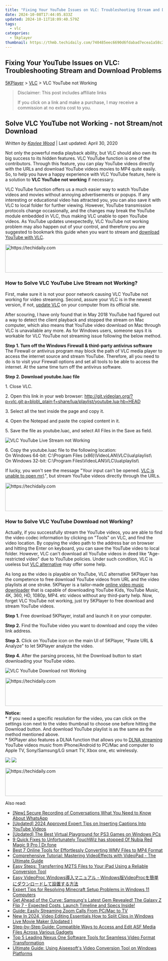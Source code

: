 ```yaml
---
title: "Fixing Your YouTube Issues on VLC: Troubleshooting Stream and Download Problems"
date: 2024-10-08T17:44:05.833Z
updated: 2024-10-11T18:09:40.579Z
tags:
  - vlc
categories:
  - 5kplayer
thumbnail: https://thmb.techidaily.com/740485eec6690d6fdabad7ecea1a58c3aaeba409560e67e78cd5dc4e10558933.jpg
---
```


## Fixing Your YouTube Issues on VLC: Troubleshooting Stream and Download Problems

[5KPlayer](https://tools.techidaily.com/5kplayer/products/) \> [VLC](https://tools.techidaily.com/5kplayer/products/) \> VLC YouTube not Working

>  Disclaimer: This post includes affiliate links
>
>  If you click on a link and make a purchase, I may receive a commission at no extra cost to you.
>

## Solve VLC YouTube not Working - not Stream/not Download

 _Written by [Kaylee Wood](https://www.quora.com/profile/Amanda-Hu-21)_ | Last updated: April 30, 2020 

Not only the powerful media playback ability, but VLC should also own its big success to its hidden features. VLC YouTube function is one of the contributors. Through this feature, you can play YouTube videos directly with the URLs and download YouTube videos movies to MP4 quite easily. So, to help you have a happy experience with VLC YouTube feature, here is a solution to **VLC YouTube not working** if necessary.

VLC YouTube function offers us a much easier way to watch YouTube videos and movies without annoying advertisements or popups. If any interesting or educational video has attracted you, you can also save it with VLC to local folder for further viewing. However, YouTube transmission protocols change occasionally, and the changes may break the YouTube module embedded in VLC, thus making VLC unable to open YouTube videos. As YouTube updates unexpectedly, VLC YouTube not working problem may also happen out of your control, and therefore you are suggested to bookmark this guide when you want to stream and [download YouTube with VLC](https://tools.techidaily.com/5kplayer/youtube-download/).

<!-- affiliate ads begin -->
<a href="https://aligracehair.sjv.io/c/5597632/1915870/19272" target="_top" id="1915870">
  <img src="//a.impactradius-go.com/display-ad/19272-1915870" border="0" alt="https://techidaily.com" width="728" height="90"/>
</a>
<img height="0" width="0" src="https://aligracehair.sjv.io/i/5597632/1915870/19272" style="position:absolute;visibility:hidden;" border="0" />
<!-- affiliate ads end -->

### How to Solve VLC YouTube Live Stream not Working?

First, make sure it is not your poor network causing VLC YouTube not working for video streaming. Second, assure your VLC is in the newest version, if not, [update VLC](https://tools.techidaily.com/5kplayer/products/) on your computer from its official site.

After scouring, I have only found that in May 2018 YouTube had figured out a way to detect the client playback and stopped the stream on Mac computer, which also means that YouTube video download on Mac through VLC is unavailable any more. As for Windows users, someone says it is workable for VLC YouTube not streaming issue following the below method.

**Step 1\. Turn off the Windows Firewall & third-party antivirus software**  
 The Firewall or antivirus program may block the path of VLC media player to access the internet source and stream YouTube. Therefore, all you need to do is to visit your Firewall options and set all tools to be able to access the internet. At the same time turn off the antivirus software.

**Step 2\. Download youtube.luac file**

1\. Close VLC.

2\. Open this link in your web browser: http://git.videolan.org/?p=vlc.git;a=blob\_plain;f=share/lua/playlist/youtube.lua;hb=HEAD

3\. Select all the text inside the page and copy it.

4\. Open the Notepad and paste the copied content in it.

5\. Save the file as youtube.luac, and select All Files in the Save as field.

![VLC YouTube Live Stream not Working](https://www.5kplayer.com/vlc/img/vlc-youtube-not-working.jpg) 

6\. Copy the youtube.luac file to the following location:  
 On Windows 64-bit: C:\\Program Files (x86)\\VideoLAN\\VLC\\lua\\playlist\\  
 On Windows 32-bit: C:\\Program Files\\VideoLAN\\VLC\\lua\\playlist\\

If lucky, you won't see the message "Your input can't be opened. [VLC is unable to open mrl](https://tools.techidaily.com/5kplayer/products/).", but stream YouTube videos directly through the URLs. 

<!-- affiliate ads begin -->
<a href="https://aligracehair.sjv.io/c/5597632/1925473/19272" target="_top" id="1925473">
  <img src="//a.impactradius-go.com/display-ad/19272-1925473" border="0" alt="https://techidaily.com" width="728" height="90"/>
</a>
<img height="0" width="0" src="https://aligracehair.sjv.io/i/5597632/1925473/19272" style="position:absolute;visibility:hidden;" border="0" />
<!-- affiliate ads end -->

### How to Solve VLC YouTube Download not Working?

Actually, if you successfully stream the YouTube videos, you are able to find the video codec information by clicking on "Tools" on VLC, and find the video location. By copying the video path to the address bar on browser and hitting the Enter on keyboard, you can save the YouTube video to local folder. However, VLC can't download all YouTube videos in deed like "Age-restricted video" due to YouTube policies. Under such condition, VLC is useless but [VLC alternative](https://tools.techidaily.com/5kplayer/products/) may offer some help.

As long as the video is playable on YouTube, VLC alternative 5KPlayer has the competence to free download YouTube videos from URL and the video playlists at one stroke. 5KPlayer is a tailor-made [online video music downloader](https://tools.techidaily.com/5kplayer/youtube-download/) that is capable of downloading YouTube Kids, YouTube Music, 4K, 360, HD, 1080p, MP4\. etc videos without any third-party help. Now, forget VLC YouTube not working, just try 5KPlayer to free download and stream YouTube videos.

**Step 1.** Free download 5KPlayer, install and launch it on your computer.

**Step 2.** Find the YouTube video you want to download and copy the video link address.

**Step 3.** Click on YouTube icon on the main UI of 5KPlayer, "Paste URL & Analyze" to let 5KPlayer analyze the video.

**Step 4.** After the parsing process, hit the Download button to start downloading your YouTube video.

![VLC YouTube Download not Working](https://www.5kplayer.com/vlc/../youtube-download/img/download-fifty-shades-darker.jpg) 

<!-- affiliate ads begin -->
<a href="https://appsumo.8odi.net/c/5597632/2049379/7443" target="_top" id="2049379">
  <img src="//a.impactradius-go.com/display-ad/7443-2049379" border="0" alt="https://techidaily.com" width="728" height="90"/>
</a>
<img height="0" width="0" src="https://appsumo.8odi.net/i/5597632/2049379/7443" style="position:absolute;visibility:hidden;" border="0" />
<!-- affiliate ads end -->

**Notice:**   
 \* If you need a specific resolution for the video, you can click on the settings icon next to the video thumbnail to choose one before hitting the Download button. And download YouTube playlist is as the same as the method mentioned above.  
 \* 5KPlayer also features a DLNA function that allows you to [DLNA streaming](https://tools.techidaily.com/5kplayer/dlna/) YouTube videos music from iPhone/Android to PC/Mac and computer to Apple TV, Sony/Samsung/LG smart TV, Xbox one, etc wirelessly.

[![](https://www.5kplayer.com/vlc/../button/freedownwhitewin.png)](https://tools.techidaily.com/5kplayer/products/) [![](https://www.5kplayer.com/vlc/../button/freedownbackmac.png)](https://tools.techidaily.com/5kplayer/products/)

<!-- affiliate ads begin -->
<a href="https://ephamedtechinc.pxf.io/c/5597632/2137216/26400" target="_top" id="2137216">
  <img src="//a.impactradius-go.com/display-ad/26400-2137216" border="0" alt="https://techidaily.com" width="728" height="90"/>
</a>
<img height="0" width="0" src="https://ephamedtechinc.pxf.io/i/5597632/2137216/26400" style="position:absolute;visibility:hidden;" border="0" />
<!-- affiliate ads end -->

<ins class="adsbygoogle"
     style="display:block"
     data-ad-format="autorelaxed"
     data-ad-client="ca-pub-7571918770474297"
     data-ad-slot="1223367746"></ins>

<ins class="adsbygoogle"
     style="display:block"
     data-ad-client="ca-pub-7571918770474297"
     data-ad-slot="8358498916"
     data-ad-format="auto"
     data-full-width-responsive="true"></ins>

<span class="atpl-alsoreadstyle">Also read:</span>
<div><ul>
<li><a href="https://screen-activity-recording.techidaily.com/new-secure-recording-of-conversations-what-you-need-to-know-about-whatsapp/"><u>[New] Secure Recording of Conversations What You Need to Know About WhatsApp</u></a></li>
<li><a href="https://facebook-video-footage.techidaily.com/updated-2024-approved-expert-tips-on-inserting-captions-into-youtube-videos/"><u>[Updated] 2024 Approved Expert Tips on Inserting Captions Into YouTube Videos</u></a></li>
<li><a href="https://desktop-recording.techidaily.com/updated-the-best-virtual-playground-for-ps3-games-on-windows-pcs/"><u>[Updated] The Best Virtual Playground for PS3 Games on Windows PCs</u></a></li>
<li><a href="https://howto.techidaily.com/9-quick-fixes-to-unfortunately-touchwiz-has-stopped-of-nubia-red-magic-9-pro-drfone-by-drfone-fix-android-problems-fix-android-problems/"><u>9 Quick Fixes to Unfortunately TouchWiz has stopped Of Nubia Red Magic 9 Pro | Dr.fone</u></a></li>
<li><a href="https://media-tips.techidaily.com/best-7-online-tools-for-effortlessly-converting-wmv-files-to-mp4-format/"><u>Best 7 Online Tools for Effortlessly Converting WMV Files to MP4 Format</u></a></li>
<li><a href="https://media-tips.techidaily.com/comprehensive-tutorial-mastering-videoeffects-with-videopad-the-ultimate-guide/"><u>Comprehensive Tutorial: Mastering VideoEffects with VideoPad - The Ultimate Guide</u></a></li>
<li><a href="https://media-tips.techidaily.com/easy-steps-transferring-m2ts-files-to-your-ipad-using-a-reliable-conversion-tool/"><u>Easy Steps: Transferring M2TS Files to Your iPad Using a Reliable Conversion Tool</u></a></li>
<li><a href="https://discover-amazing.techidaily.com/easy-videoproc-windows-windowsvideoproc/"><u>Easy VideoProc Windows導入マニュアル - Windows版VideoProcを簡単にダウンロードして設置する方法</u></a></li>
<li><a href="https://win-blog.techidaily.com/expert-tips-for-resolving-minecraft-setup-problems-in-windows-11-computers/"><u>Expert Tips for Resolving Minecraft Setup Problems in Windows 11 Computers</u></a></li>
<li><a href="https://techno-recovery.techidaily.com/1722871529010-get-ahead-of-the-curve-samsungs-latest-gem-revealed-the-galaxy-z-flip-7-expected-costs-launch-timeline-and-specs-inside/"><u>Get Ahead of the Curve: Samsung's Latest Gem Revealed! The Galaxy Z Flip 7 - Expected Costs, Launch Timeline and Specs Inside!</u></a></li>
<li><a href="https://tech-renaissance.techidaily.com/guide-easily-streaming-zoom-calls-from-pcmac-to-tv/"><u>Guide: Easily Streaming Zoom Calls From PC/Mac to TV</u></a></li>
<li><a href="https://video-content-creator.techidaily.com/new-in-2024-video-editing-essentials-how-to-split-clips-in-windows-live-movie-maker-updated/"><u>New In 2024, Video Editing Essentials How to Split Clips in Windows Live Movie Maker (Updated )</u></a></li>
<li><a href="https://media-tips.techidaily.com/step-by-step-guide-compatible-ways-to-access-and-edit-asf-media-files-across-various-gadgets/"><u>Step-by-Step Guide: Compatible Ways to Access and Edit ASF Media Files Across Various Gadgets</u></a></li>
<li><a href="https://media-tips.techidaily.com/top-5-leading-nexus-one-software-tools-for-seamless-video-format-transformation/"><u>Top 5 Leading Nexus One Software Tools for Seamless Video Format Transformation</u></a></li>
<li><a href="https://media-tips.techidaily.com/ultimate-guide-using-aiseesofts-video-conversion-tool-on-windows-platforms/"><u>Ultimate Guide: Using Aiseesoft's Video Conversion Tool on Windows Platforms</u></a></li>
</ul></div>

